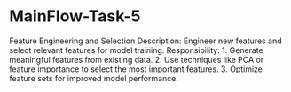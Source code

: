 # MainFlow-Task-5
Feature Engineering and Selection Description: Engineer new features and select relevant features for model training. Responsibility: 1. Generate meaningful features from existing data. 2. Use techniques like PCA or feature importance to select the most important features. 3. Optimize feature sets for improved model performance.
